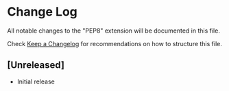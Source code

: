 # Change Log

All notable changes to the "PEP8" extension will be documented in this file.

Check [Keep a Changelog](http://keepachangelog.com/) for recommendations on how to structure this file.

## [Unreleased]

- Initial release